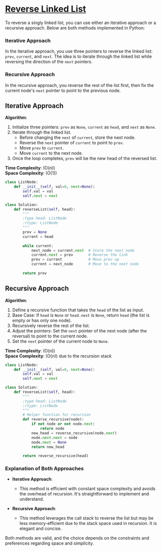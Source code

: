 # [Reverse Linked List](https://leetcode.com/problems/reverse-linked-list/description/)

To reverse a singly linked list, you can use either an iterative approach or a recursive approach. Below are both methods implemented in Python:

### Iterative Approach

In the iterative approach, you use three pointers to reverse the linked list: `prev`, `current`, and `next`. The idea is to iterate through the linked list while reversing the direction of the `next` pointers.

### Recursive Approach

In the recursive approach, you reverse the rest of the list first, then fix the current node's `next` pointer to point to the previous node.

## Iterative Approach

**Algorithm**:
1. Initialize three pointers: `prev` as `None`, `current` as `head`, and `next` as `None`.
2. Iterate through the linked list.
   - Before changing the `next` of `current`, store the next node.
   - Reverse the `next` pointer of `current` to point to `prev`.
   - Move `prev` to `current`.
   - Move `current` to the next node.
3. Once the loop completes, `prev` will be the new head of the reversed list.

**Time Complexity**: \(O(n)\)  
**Space Complexity**: \(O(1)\)

```python
class ListNode:
    def __init__(self, val=0, next=None):
        self.val = val
        self.next = next

class Solution:
    def reverseList(self, head):
        """
        :type head: ListNode
        :rtype: ListNode
        """
        prev = None
        current = head
        
        while current:
            next_node = current.next  # Store the next node
            current.next = prev       # Reverse the link
            prev = current            # Move prev up
            current = next_node       # Move to the next node
            
        return prev
```

## Recursive Approach

**Algorithm**:
1. Define a recursive function that takes the `head` of the list as input.
2. Base Case: If `head` is `None` or `head.next` is `None`, return `head` (the list is empty or has only one node).
3. Recursively reverse the rest of the list.
4. Adjust the pointers: Set the `next` pointer of the next node (after the reversal) to point to the current node.
5. Set the `next` pointer of the current node to `None`.

**Time Complexity**: \(O(n)\)  
**Space Complexity**: \(O(n)\) due to the recursion stack

```python
class ListNode:
    def __init__(self, val=0, next=None):
        self.val = val
        self.next = next

class Solution:
    def reverseList(self, head):
        """
        :type head: ListNode
        :rtype: ListNode
        """
        # Helper function for recursion
        def reverse_recursive(node):
            if not node or not node.next:
                return node
            new_head = reverse_recursive(node.next)
            node.next.next = node
            node.next = None
            return new_head
        
        return reverse_recursive(head)
```

### Explanation of Both Approaches

- **Iterative Approach**: 
  - This method is efficient with constant space complexity and avoids the overhead of recursion. It's straightforward to implement and understand.

- **Recursive Approach**: 
  - This method leverages the call stack to reverse the list but may be less memory-efficient due to the stack space used in recursion. It is elegant and concise.

Both methods are valid, and the choice depends on the constraints and preferences regarding space and simplicity.
